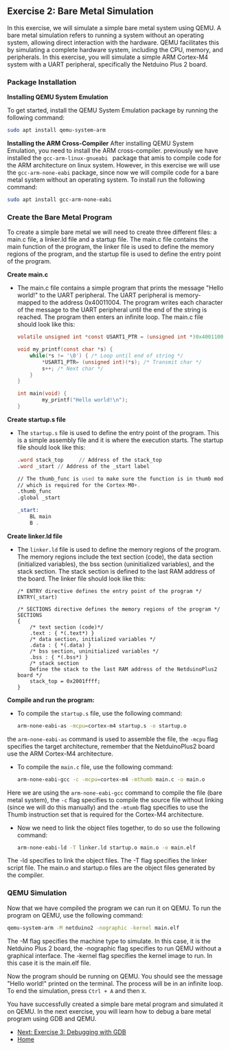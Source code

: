 ## Exercise 2: Bare Metal Simulation

In this exercise, we will simulate a simple bare metal system using QEMU. A bare metal simulation
refers to running a system without an operating system, allowing direct interaction with the
hardware. QEMU facilitates this by simulating a complete hardware system, including the CPU, memory,
and peripherals. In this exercise, you will simulate a simple ARM Cortex-M4 system with a UART
peripheral, specifically the Netduino Plus 2 board.

### Package Installation

**Installing QEMU System Emulation**

To get started, install the QEMU System Emulation package by running the following command:

```bash
sudo apt install qemu-system-arm
```

**Installing the ARM Cross-Compiler**
After installing QEMU System Emulation, you need to install the ARM cross-compiler. previously we
have installed the `gcc-arm-linux-gnueabi ` package that amis to compile code for the ARM
architecture on linux system. However, in this exercise we will use the `gcc-arm-none-eabi` package,
since now we will compile code for a bare metal system without an operating system. To install run
the following command:

```bash
sudo apt install gcc-arm-none-eabi
```

### Create the Bare Metal Program
To create a simple bare metal we will need to create three different files: a main.c file, a
linker.ld file and a startup file. The main.c file contains the main function of the program, the
linker file is used to define the memory regions of the program, and the startup file is used to
define the entry point of the program. 

**Create main.c**
- The main.c file contains a simple program that prints the message "Hello world!" to the UART
  peripheral. The UART peripheral is memory-mapped to the address 0x40011004. The program writes
  each character of the message to the UART peripheral until the end of the string is reached. The
  program then enters an infinite loop.
  The main.c file should look like this:
    ```c 
    volatile unsigned int *const USART1_PTR = (unsigned int *)0x40011004;

    void my_printf(const char *s) {
        while(*s != '\0') { /* Loop until end of string */
            *USART1_PTR= (unsigned int)(*s); /* Transmit char */
            s++; /* Next char */
        }
    }

    int main(void) {
            my_printf("Hello world!\n");
    }
    ```
**Create startup.s file**
- The `startup.s` file is used to define the entry point of the program. This is a simple assembly file
  and it is where the execution starts. The startup file should look like this:
    ```asm
    .word stack_top     // Address of the stack_top
    .word _start // Address of the _start label

    // The thumb_func is used to make sure the function is in thumb mode,
    // which is required for the Cortex-M0+.
    .thumb_func 
    .global _start

    _start:
        BL main
        B .
    ```
**Create linker.ld file**
- The `linker.ld` file is used to define the memory regions of the program. The memory regions include
  the text section (code), the data section (initialized variables), the bss section (uninitialized
  variables), and the stack section. The stack section is defined to the last RAM address of the
  board. The linker file should look like this:
    ```ld
    /* ENTRY directive defines the entry point of the program */
    ENTRY(_start)

    /* SECTIONS directive defines the memory regions of the program */
    SECTIONS
    {
        /* text section (code)*/
        .text : { *(.text*) } 		
        /* data section, initialized variables */
        .data : { *(.data) }
        /* bss section, uninitialized variables */
        .bss : { *(.bss*) }
        /* stack section 
        Define the stack to the last RAM address of the NetduinoPlus2 board */
        stack_top = 0x2001ffff; 
    }
    ```
**Compile and run the program:**
- To compile the `startup.s` file, use the following command:
    ```bash
    arm-none-eabi-as -mcpu=cortex-m4 startup.s -o startup.o
    ```
the `arm-none-eabi-as` command is used to assemble the file, the `-mcpu` flag specifies the target
architecture, remember that the NetduinoPlus2 board use the ARM Cortex-M4 architecture.

- To compile the `main.c` file, use the following command:
    ```bash
    arm-none-eabi-gcc -c -mcpu=cortex-m4 -mthumb main.c -o main.o
    ```
Here we are using the `arm-none-eabi-gcc` command to compile the file (bare metal system), the `-c`
flag specifies to compile the source file without linking (since we will do this manually) and the
`-mtumb` flag specifies to use the Thumb instruction set that is required for the Cortex-M4
architecture.

- Now we need to link the object files together, to do so use the following command:
    ```bash
    arm-none-eabi-ld -T linker.ld startup.o main.o -o main.elf
    ```
The -ld specifies to link the object files. The -T flag specifies the linker script file. The
main.o and startup.o files are the object files generated by the compiler.

### QEMU Simulation
Now that we have compiled the program we can run it on QEMU. To run the program on QEMU, use the
following command:
```bash
qemu-system-arm -M netduino2 -nographic -kernel main.elf
```
The -M flag specifies the machine type to simulate. In this case, it is the Netduino Plus 2 board,
the -nographic flag specifies to run QEMU without a graphical interface. The -kernel flag specifies
the kernel image to run. In this case it is the main.elf file.

Now the program should be running on QEMU. You should see the message "Hello world!" printed on the
terminal. The process will be in an infinite loop. To end the simulation, press `Ctrl + A` and then
`X`.

You have successfully created a simple bare metal program and simulated it on QEMU. In the next
exercise, you will learn how to debug a bare metal program using GDB and QEMU. 

- [Next: Exercise 3: Debugging with GDB](./Ex3_GDB/README.md)
- [Home](../README.md)
```

